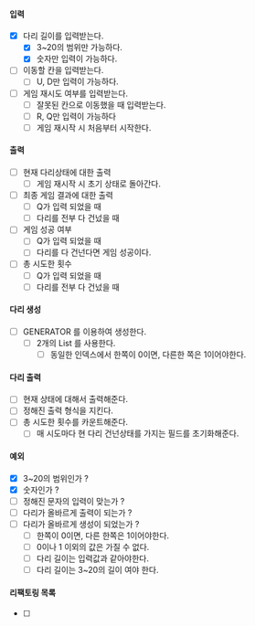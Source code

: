 #### 입력
- [x] 다리 길이를 입력받는다.
    - [x] 3~20의 범위만 가능하다.
    - [x] 숫자만 입력이 가능하다.
- [ ] 이동할 칸을 입력받는다.
    - [ ] U, D만 입력이 가능하다.
- [ ] 게임 재시도 여부를 입력받는다.
    - [ ] 잘못된 칸으로 이동했을 때 입력받는다.
    - [ ] R, Q만 입력이 가능하다
    - [ ] 게임 재시작 시 처음부터 시작한다.

#### 출력
- [ ] 현재 다리상태에 대한 출력
    - [ ] 게임 재시작 시 초기 상태로 돌아간다.
- [ ] 최종 게임 결과에 대한 출력
    - [ ] Q가 입력 되었을 때
    - [ ] 다리를 전부 다 건넜을 때
- [ ] 게임 성공 여부
    - [ ] Q가 입력 되었을 때
    - [ ] 다리를 다 건넌다면 게임 성공이다.
- [ ] 총 시도한 횟수
    - [ ] Q가 입력 되었을 때
    - [ ] 다리를 전부 다 건넜을 때

#### 다리 생성
- [ ] GENERATOR 를 이용하여 생성한다.
    - [ ] 2개의 List 를 사용한다.
        - [ ] 동일한 인덱스에서 한쪽이 0이면, 다른한 쪽은 1이어야한다.

#### 다리 출력
- [ ] 현재 상태에 대해서 출력해준다.
- [ ] 정해진 출력 형식을 지킨다.
- [ ] 총 시도한 횟수를 카운트해준다.
    - [ ] 매 시도마다 현 다리 건넌상태를 가지는 필드를 초기화해준다.

#### 예외
- [x] 3~20의 범위인가 ?
- [x] 숫자인가 ?
- [ ] 정해진 문자의 입력이 맞는가 ?
- [ ] 다리가 올바르게 출력이 되는가 ?
- [ ] 다리가 올바르게 생성이 되었는가 ?
  - [ ] 한쪽이 0이면, 다른 한쪽은 1이어야한다.
  - [ ] 0이나 1 이외의 값은 가질 수 없다.
  - [ ] 다리 길이는 입력값과 같아야한다.
  - [ ] 다리 길이는 3~20의 길이 여야 한다.

#### 리팩토링 목록
- [ ]